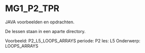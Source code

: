 # MG1_P2_TPR
JAVA voorbeelden en opdrachten.

De lessen staan in een aparte directory.

Voorbeeld: P2_L5_LOOPS_ARRAYS
periode: P2
les: L5
Onderwerp: LOOPS_ARRAYS


